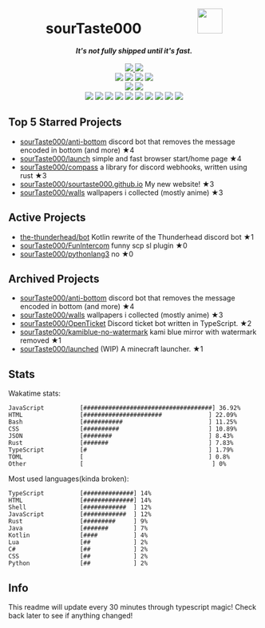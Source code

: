 <!-- deno-fmt-ignore-file -->
<h1 align="center">sourTaste000&emsp;&emsp;&emsp;&emsp;<img src="https://avatars.githubusercontent.com/u/47074495" width="50px"></h1>
<div align="center">
  <b><i>It's not fully shipped until it's fast.</i></b>
  <br />
  <br />
  <a href="https://heartbeat.sourtaste000.dev">
    <img src="https://img.shields.io/badge/dynamic/json?color=ffcee0&label=Last%20seen&query=last_beat_formatted&suffix=%20ago&url=https%3A%2F%2Fheartbeat.sourtaste000.dev%2Fapi%2Fstats" />
  </a>
  <img src="https://img.shields.io/badge/Discord-sourTaste000%232391-f4d3d5?labelColor=4c566a&logo=Discord" />
  <br />
  <img src="https://img.shields.io/badge/-Vim-%23e9d3d0?logo=Vim&labelColor=4c566a" />
  <img src="https://img.shields.io/badge/-CLion-%23ffaaea?logo=CLion&labelColor=4c566a" />
  <img src="https://img.shields.io/badge/-IntellJ IDEA-%23ffd3da?logo=IntelliJIDEA&labelColor=4c566a" />
  <img src="https://img.shields.io/badge/-Visual Studio Code-%23ec91d8?logo=VisualStudioCode&labelColor=4c566a" />
  <br />
  <img src="https://img.shields.io/badge/-macOS-%23ffbeef?logo=macOS&labelColor=4c566a" />
  <img src="https://img.shields.io/badge/-Linux-%23ffc9e5?logo=Linux&labelColor=4c566a" />
  <br />
<img src="https://img.shields.io/badge/-TypeScript-ece4db" />
<img src="https://img.shields.io/badge/-HTML-fec5bb" />
<img src="https://img.shields.io/badge/-Rust-ffd7ba" />
<img src="https://img.shields.io/badge/-other-d8e2dc" />
<img src="https://img.shields.io/badge/-Shell-e8e8e4" />
<img src="https://img.shields.io/badge/-JavaScript-fec89a" />
<img src="https://img.shields.io/badge/-Java-fcd5ce" />
<img src="https://img.shields.io/badge/-Kotlin-f8edeb" />
<img src="https://img.shields.io/badge/-Swift-fae1dd" />
<img src="https://img.shields.io/badge/-CSS-ffe5d9" />
  <br />
</div>

## Top 5 Starred Projects

- [sourTaste000/anti-bottom](https://github.com/sourTaste000/anti-bottom) discord bot that removes the message encoded in bottom (and more) ★4
- [sourTaste000/launch](https://github.com/sourTaste000/launch) simple and fast browser start/home page ★4
- [sourTaste000/compass](https://github.com/sourTaste000/compass) a library for discord webhooks, written using rust ★3
- [sourTaste000/sourtaste000.github.io](https://github.com/sourTaste000/sourtaste000.github.io) My new website! ★3
- [sourTaste000/walls](https://github.com/sourTaste000/walls) wallpapers i collected (mostly anime) ★3

## Active Projects

- [the-thunderhead/bot](https://github.com/the-thunderhead/bot) Kotlin rewrite of the Thunderhead discord bot ★1
- [sourTaste000/FunIntercom](https://github.com/sourTaste000/FunIntercom) funny scp sl plugin ★0
- [sourTaste000/pythonlang3](https://github.com/sourTaste000/pythonlang3) no ★0

## Archived Projects

- [sourTaste000/anti-bottom](https://github.com/sourTaste000/anti-bottom) discord bot that removes the message encoded in bottom (and more) ★4
- [sourTaste000/walls](https://github.com/sourTaste000/walls) wallpapers i collected (mostly anime) ★3
- [sourTaste000/OpenTicket](https://github.com/sourTaste000/OpenTicket) Discord ticket bot written in TypeScript. ★2
- [sourTaste000/kamiblue-no-watermark](https://github.com/sourTaste000/kamiblue-no-watermark) kami blue mirror with watermark removed ★1
- [sourTaste000/launched](https://github.com/sourTaste000/launched) (WIP) A minecraft launcher. ★1

## Stats

Wakatime stats:
```
JavaScript          [####################################] 36.92%
HTML                [######################             ] 22.09%
Bash                [###########                        ] 11.25%
CSS                 [##########                         ] 10.89%
JSON                [########                           ] 8.43%
Rust                [#######                            ] 7.83%
TypeScript          [#                                  ] 1.79%
TOML                [                                   ] 0.8%
Other               [                                    ] 0%
```

Most used languages(kinda broken):
```
TypeScript          [##############] 14%
HTML                [##############] 14%
Shell               [############  ] 12%
JavaScript          [############  ] 12%
Rust                [#########     ] 9%
Java                [#######       ] 7%
Kotlin              [####          ] 4%
Lua                 [##            ] 2%
C#                  [##            ] 2%
CSS                 [##            ] 2%
Python              [##            ] 2%
```

## Info

This readme will update every 30 minutes through typescript magic! Check back later to see if anything changed!
